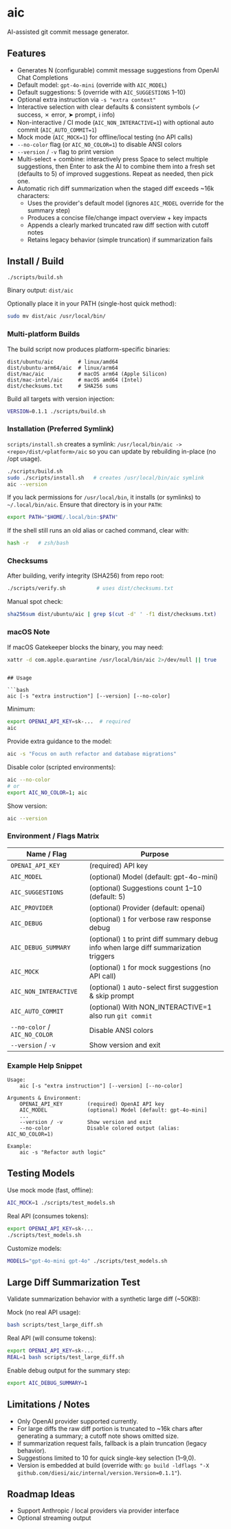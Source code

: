 # aic

AI-assisted git commit message generator.

## Features

- Generates N (configurable) commit message suggestions from OpenAI Chat Completions
- Default model: `gpt-4o-mini` (override with `AIC_MODEL`)
- Default suggestions: 5 (override with `AIC_SUGGESTIONS` 1–10)
- Optional extra instruction via `-s "extra context"`
- Interactive selection with clear defaults & consistent symbols (✓ success, ✗ error, ➤ prompt, ℹ info)
- Non-interactive / CI mode (`AIC_NON_INTERACTIVE=1`) with optional auto commit (`AIC_AUTO_COMMIT=1`)
- Mock mode (`AIC_MOCK=1`) for offline/local testing (no API calls)
- `--no-color` flag (or `AIC_NO_COLOR=1`) to disable ANSI colors
- `--version` / `-v` flag to print version
- Multi-select + combine: interactively press Space to select multiple suggestions, then Enter to ask the AI to combine them into a fresh set (defaults to 5) of improved suggestions. Repeat as needed, then pick one.
- Automatic rich diff summarization when the staged diff exceeds ~16k characters:
	- Uses the provider's default model (ignores `AIC_MODEL` override for the summary step)
	- Produces a concise file/change impact overview + key impacts
	- Appends a clearly marked truncated raw diff section with cutoff notes
	- Retains legacy behavior (simple truncation) if summarization fails

## Install / Build

```bash
./scripts/build.sh
```

Binary output: `dist/aic`

Optionally place it in your PATH (single-host quick method):

```bash
sudo mv dist/aic /usr/local/bin/
```

### Multi-platform Builds

The build script now produces platform-specific binaries:

```
dist/ubuntu/aic        # linux/amd64
dist/ubuntu-arm64/aic  # linux/arm64
dist/mac/aic           # macOS arm64 (Apple Silicon)
dist/mac-intel/aic     # macOS amd64 (Intel)
dist/checksums.txt     # SHA256 sums
```

Build all targets with version injection:

```bash
VERSION=0.1.1 ./scripts/build.sh
```

### Installation (Preferred Symlink)

`scripts/install.sh` creates a symlink: `/usr/local/bin/aic -> <repo>/dist/<platform>/aic` so you can update by rebuilding in-place (no /opt usage).

```bash
./scripts/build.sh
sudo ./scripts/install.sh   # creates /usr/local/bin/aic symlink
aic --version
```

If you lack permissions for `/usr/local/bin`, it installs (or symlinks) to `~/.local/bin/aic`. Ensure that directory is in your `PATH`:

```bash
export PATH="$HOME/.local/bin:$PATH"
```

If the shell still runs an old alias or cached command, clear with:

```bash
hash -r   # zsh/bash
```

### Checksums

After building, verify integrity (SHA256) from repo root:

```bash
./scripts/verify.sh          # uses dist/checksums.txt
```

Manual spot check:

```bash
sha256sum dist/ubuntu/aic | grep $(cut -d' ' -f1 dist/checksums.txt)
```

### macOS Note

If macOS Gatekeeper blocks the binary, you may need:

```bash
xattr -d com.apple.quarantine /usr/local/bin/aic 2>/dev/null || true
```

```

## Usage

```bash
aic [-s "extra instruction"] [--version] [--no-color]
```

Minimum:

```bash
export OPENAI_API_KEY=sk-...  # required
aic
```

Provide extra guidance to the model:

```bash
aic -s "Focus on auth refactor and database migrations"
```

Disable color (scripted environments):

```bash
aic --no-color
# or
export AIC_NO_COLOR=1; aic
```

Show version:

```bash
aic --version
```

### Environment / Flags Matrix

| Name / Flag          | Purpose |
|----------------------|---------|
| `OPENAI_API_KEY`     | (required) API key |
| `AIC_MODEL`          | (optional) Model (default: gpt-4o-mini) |
| `AIC_SUGGESTIONS`    | (optional) Suggestions count 1–10 (default: 5) |
| `AIC_PROVIDER`       | (optional) Provider (default: openai) |
| `AIC_DEBUG`          | (optional) `1` for verbose raw response debug |
| `AIC_DEBUG_SUMMARY`  | (optional) `1` to print diff summary debug info when large diff summarization triggers |
| `AIC_MOCK`           | (optional) `1` for mock suggestions (no API call) |
| `AIC_NON_INTERACTIVE`| (optional) `1` auto-select first suggestion & skip prompt |
| `AIC_AUTO_COMMIT`    | (optional) With NON_INTERACTIVE=1 also run `git commit` |
| `--no-color` / `AIC_NO_COLOR` | Disable ANSI colors |
| `--version` / `-v`   | Show version and exit |

### Example Help Snippet

```
Usage:
	aic [-s "extra instruction"] [--version] [--no-color]

Arguments & Environment:
	OPENAI_API_KEY        (required) OpenAI API key
	AIC_MODEL             (optional) Model [default: gpt-4o-mini]
	...
	--version / -v        Show version and exit
	--no-color            Disable colored output (alias: AIC_NO_COLOR=1)

Example:
	aic -s "Refactor auth logic"
```

## Testing Models

Use mock mode (fast, offline):

```bash
AIC_MOCK=1 ./scripts/test_models.sh
```

Real API (consumes tokens):

```bash
export OPENAI_API_KEY=sk-...
./scripts/test_models.sh
```

Customize models:

```bash
MODELS="gpt-4o-mini gpt-4o" ./scripts/test_models.sh
```

## Large Diff Summarization Test

Validate summarization behavior with a synthetic large diff (~50KB):

Mock (no real API usage):

```bash
bash scripts/test_large_diff.sh
```

Real API (will consume tokens):

```bash
export OPENAI_API_KEY=sk-...
REAL=1 bash scripts/test_large_diff.sh
```

Enable debug output for the summary step:

```bash
export AIC_DEBUG_SUMMARY=1
```

## Limitations / Notes

- Only OpenAI provider supported currently.
- For large diffs the raw diff portion is truncated to ~16k chars after generating a summary; a cutoff note shows omitted size.
- If summarization request fails, fallback is a plain truncation (legacy behavior).
- Suggestions limited to 10 for quick single-key selection (1–9,0).
- Version is embedded at build (override with: `go build -ldflags "-X github.com/diesi/aic/internal/version.Version=0.1.1"`).

## Roadmap Ideas

- Support Anthropic / local providers via provider interface
- Optional streaming output
